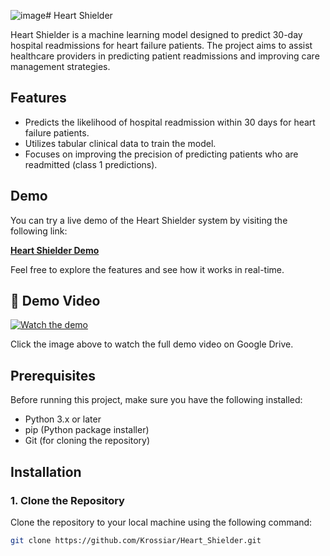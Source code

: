 ![image](https://github.com/user-attachments/assets/f1f838ab-51f0-4a92-9d7b-5844aa31d15d)# Heart Shielder

Heart Shielder is a machine learning model designed to predict 30-day hospital readmissions for heart failure patients. The project aims to assist healthcare providers in predicting patient readmissions and improving care management strategies.

## Features

- Predicts the likelihood of hospital readmission within 30 days for heart failure patients.
- Utilizes tabular clinical data to train the model.
- Focuses on improving the precision of predicting patients who are readmitted (class 1 predictions).

## Demo

You can try a live demo of the Heart Shielder system by visiting the following link:

[**Heart Shielder Demo**](https://heart-frontend-h8y7.onrender.com/)

Feel free to explore the features and see how it works in real-time.

## 🎥 Demo Video

[![Watch the demo](./thumbnail.png)](https://drive.google.com/file/d/13mNDdl7ITy10EyO5FeuRNtXGqb4avEYR/view?usp=sharing)

Click the image above to watch the full demo video on Google Drive.


## Prerequisites

Before running this project, make sure you have the following installed:

- Python 3.x or later
- pip (Python package installer)
- Git (for cloning the repository)

## Installation

### 1. Clone the Repository

Clone the repository to your local machine using the following command:

```bash
git clone https://github.com/Krossiar/Heart_Shielder.git
